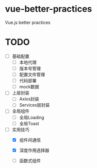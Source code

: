 # vue-better-practices
Vue.js better practices


# TODO
- [ ] 基础配置
  - [ ] 本地代理
  - [ ] 版本号管理
  - [ ] 配置文件管理
  - [ ] 代码部署
  - [ ] mock数据
  
- [ ] 上层封装
  - [ ] Axios封装
  - [ ] Services层封装

- [ ] 全局组件
  - [ ] 全局Loading
  - [ ] 全局Toast
  
- [ ] 实用技巧
  - [x] 组件间通信
  - [x] 深度作用选择器
  - [ ] 函数式组件
  